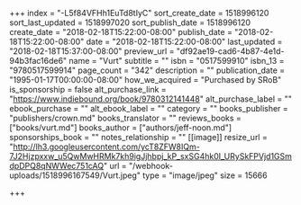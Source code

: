+++
index = "-L5f84VFHh1EuTd8tIyC"
sort_create_date = 1518996120
sort_last_updated = 1518997020
sort_publish_date = 1518996120
create_date = "2018-02-18T15:22:00-08:00"
publish_date = "2018-02-18T15:22:00-08:00"
date = "2018-02-18T15:22:00-08:00"
last_updated = "2018-02-18T15:37:00-08:00"
preview_url = "df92ae19-cad6-4b87-4e1d-94b3fac16de6"
name = "Vurt"
subtitle = ""
isbn = "0517599910"
isbn_13 = "9780517599914"
page_count = "342"
description = ""
publication_date = "1995-01-17T00:00:00-08:00"
how_we_acquired = "Purchased by SRoB"
is_sponsorship = false
alt_purchase_link = "https://www.indiebound.org/book/9780312141448"
alt_purchase_label = ""
ebook_purchase = ""
alt_ebook_label = ""
category = ""
books_publisher = "publishers/crown.md"
books_translator = ""
reviews_books = ["books/vurt.md"]
books_author = ["authors/jeff-noon.md"]
sponsorships_book = ""
notes_relationship = ""
[[image]]
resize_url = "http://lh3.googleusercontent.com/ycT8ZFW8IQm-7J2Hjzpxxw_u5QwMwHRMk7kh9igJjhbpj_kP_sxSG4hk0I_URySkFPVjd1GSmdpDPQ8qNWWec751cAQ"
url = "/webhook-uploads/1518996167549/Vurt.jpeg"
type = "image/jpeg"
size = 15666

+++
